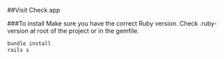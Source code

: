##Visit Check app

###To install
Make sure you have the correct Ruby version. Check .ruby-version at root of the project or in the gemfile.

```sh
bundle install
rails s
```
